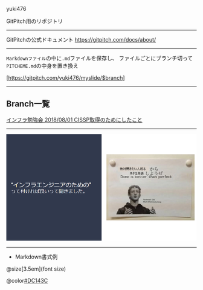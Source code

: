 yuki476

GitPitch用のリポジトリ

---

GitPitchの公式ドキュメント
https://gitpitch.com/docs/about/

---

`Markdownファイル`の中に`.md`ファイルを保存し、
ファイルごとにブランチ切って`PITCHEME.md`の中身を置き換え

[https://gitpitch.com/yuki476/myslide/$branch]



---

## Branch一覧

[インフラ勉強会 2018/08/01 CISSP取得のためにしたこと](https://gitpitch.com/yuki476/myslide/20180801_cissp)


---

![Trying](/img/trying.png)


---

- Markdown書式例

@size[3.5em](font size)

@color[#DC143C](color)


